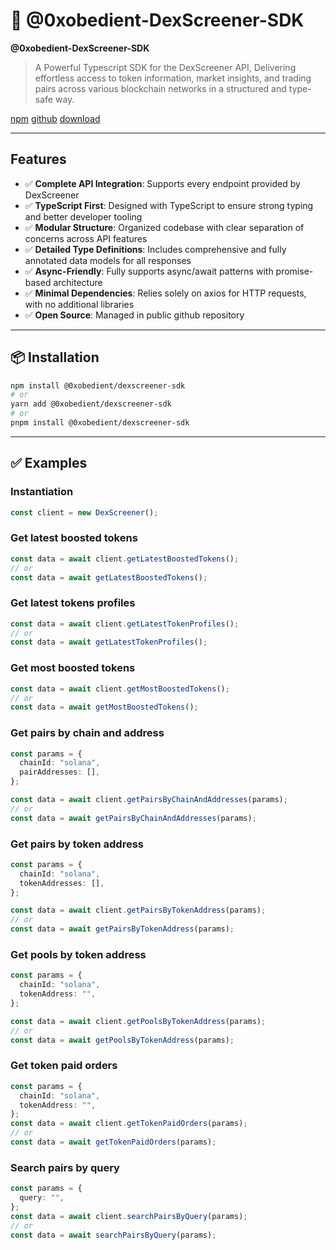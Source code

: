 # 🚀 @0xobedient-DexScreener-SDK

**@0xobedient-DexScreener-SDK**

> A Powerful Typescript SDK for the DexScreener API, Delivering effortless access to token information, market insights, and trading pairs across various blockchain networks in a structured and type-safe way.

[npm](https://www.npmjs.com/package/@0xobedient/dexscreener-sdk)
[github](https://github.com/0xobedient/dexscreener-sdk)
[download](https://github.com/0xobedient/dexscreener-sdk/releases)

---

## Features

- ✅ **Complete API Integration**: Supports every endpoint provided by DexScreener
- ✅ **TypeScript First**: Designed with TypeScript to ensure strong typing and better developer tooling
- ✅ **Modular Structure**: Organized codebase with clear separation of concerns across API features
- ✅ **Detailed Type Definitions**: Includes comprehensive and fully annotated data models for all responses
- ✅ **Async-Friendly**: Fully supports async/await patterns with promise-based architecture
- ✅ **Minimal Dependencies**: Relies solely on axios for HTTP requests, with no additional libraries
- ✅ **Open Source**: Managed in public github repository

---

## 📦 Installation

```bash
npm install @0xobedient/dexscreener-sdk
# or
yarn add @0xobedient/dexscreener-sdk
# or
pnpm install @0xobedient/dexscreener-sdk
```

---

## ✅ Examples

### Instantiation

```typescript
const client = new DexScreener();
```

### Get latest boosted tokens

```typescript
const data = await client.getLatestBoostedTokens();
// or
const data = await getLatestBoostedTokens();
```

### Get latest tokens profiles

```typescript
const data = await client.getLatestTokenProfiles();
// or
const data = await getLatestTokenProfiles();
```

### Get most boosted tokens

```typescript
const data = await client.getMostBoostedTokens();
// or
const data = await getMostBoostedTokens();
```

### Get pairs by chain and address

```typescript
const params = {
  chainId: "solana",
  pairAddresses: [],
};

const data = await client.getPairsByChainAndAddresses(params);
// or
const data = await getPairsByChainAndAddresses(params);
```

### Get pairs by token address

```typescript
const params = {
  chainId: "solana",
  tokenAddresses: [],
};

const data = await client.getPairsByTokenAddress(params);
// or
const data = await getPairsByTokenAddress(params);
```

### Get pools by token address

```typescript
const params = {
  chainId: "solana",
  tokenAddress: "",
};

const data = await client.getPoolsByTokenAddress(params);
// or
const data = await getPoolsByTokenAddress(params);
```

### Get token paid orders

```typescript
const params = {
  chainId: "solana",
  tokenAddress: "",
};
const data = await client.getTokenPaidOrders(params);
// or
const data = await getTokenPaidOrders(params);
```

### Search pairs by query

```typescript
const params = {
  query: "",
};
const data = await client.searchPairsByQuery(params);
// or
const data = await searchPairsByQuery(params);
```
